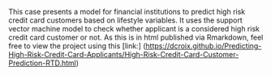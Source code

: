 This case presents a model for financial institutions to predict high risk credit card customers based on lifestyle variables. It uses the support vector machine model to check whether applicant is a considered high risk credit card customer or not. As this is in html published via Rmarkdown, feel free to view the project using this [link:] (https://dcroix.github.io/Predicting-High-Risk-Credit-Card-Applicants/High-Risk-Credit-Card-Customer-Prediction-RTD.html)
